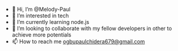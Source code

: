 - 👋 Hi, I’m @Melody-Paul
- 👀 I’m interested in tech
- 🌱 I’m currently learning node.js
- 💞️ I’m looking to collaborate with my fellow developers in other to achieve more potentials
- 📫 How to reach me ogbupaulchidera679@gmail.com

<!---
Melody-Paul/Melody-Paul is a ✨ special ✨ repository because its `README.md` (this file) appears on your GitHub profile.
You can click the Preview link to take a look at your changes.
--->
